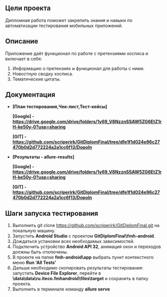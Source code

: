 ## Цели проекта
Дипломная работа поможет закрепить знания и навыки по автоматизации тестирования мобильных приложений.

## Описание
Приложение даёт функционал по работе с претензиями хосписа и включает в себя:

1. Информацию о претензиях и функционал для работы с ними.
2. Новостную сводку хосписа.
3. Тематические цитаты.

## Документация

* **[План тестирования,Чек-лист,Тест-кейсы]**

  **[Google] - https://drive.google.com/drive/folders/1y69_V8NzznSSAW5ZG6EtZ1rH-ke50y-0?usp=sharing**
  
  **[GIT] - https://github.com/scriperirk/GitDiplomFinal/tree/dfe1f1d024e96c27470b0d2d772224a2a1cc6f13/Dopoln** 

* **[Результаты - allure-results]**

  **[Google] - https://drive.google.com/drive/folders/1y69_V8NzznSSAW5ZG6EtZ1rH-ke50y-0?usp=sharing**

  **[GIT] - https://github.com/scriperirk/GitDiplomFinal/tree/dfe1f1d024e96c27470b0d2d772224a2a1cc6f13/Dopoln**


## Шаги запуска тестирования

1. Выполнить git clone https://github.com/scriperirk/GitDiplomFinal.git на локальную машину.
2. Запустить **Android Studio** с проектом **GitDiplomFinal\fmh-android**.
3. Дождаться установки всех необходимых зависимостей.
4. Подключить устройство **Android API 32**, анимация окон и переходов должны быть отключены.
5. В проекте на папке **fmh-android\app** выбрать пункт контекстного меню **Run 'All Tests'**
6. Дальше необходимо скопировать результаты тестирования: запустить **Device File Explorer**, перейти в **\data\data\ru.iteco.fmhandroid\files\target** и сохранить в папку проекта.
7. Выполнить в терминале команду **allure serve**